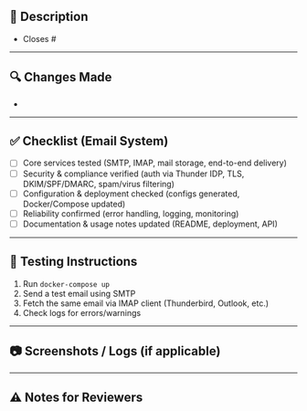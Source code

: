 ## 📌 Description
<!-- Provide a clear, concise description of what this PR does. -->

- Closes #<issue-number>

---

## 🔍 Changes Made
<!-- List key changes in bullet points. -->
- 

---

## ✅ Checklist (Email System)
- [ ] Core services tested (SMTP, IMAP, mail storage, end-to-end delivery)
- [ ] Security & compliance verified (auth via Thunder IDP, TLS, DKIM/SPF/DMARC, spam/virus filtering)
- [ ] Configuration & deployment checked (configs generated, Docker/Compose updated)
- [ ] Reliability confirmed (error handling, logging, monitoring)
- [ ] Documentation & usage notes updated (README, deployment, API)

---

## 🧪 Testing Instructions
<!-- Explain how reviewers can test your changes locally. -->
1. Run `docker-compose up`
2. Send a test email using SMTP
3. Fetch the same email via IMAP client (Thunderbird, Outlook, etc.)
4. Check logs for errors/warnings

---

## 📷 Screenshots / Logs (if applicable)
<!-- Add screenshots of client tests, log snippets, etc. -->

---

## ⚠️ Notes for Reviewers
<!-- Add special notes for reviewers (e.g., schema changes, ports affected, config updates). -->